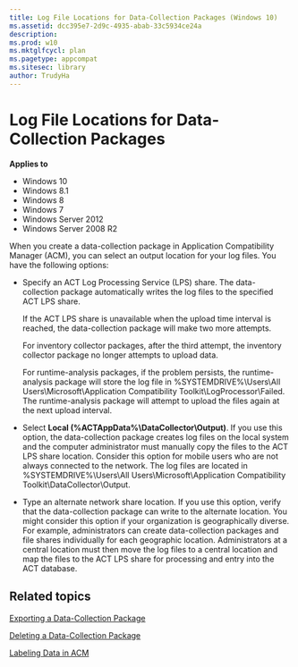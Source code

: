 ```yaml
---
title: Log File Locations for Data-Collection Packages (Windows 10)
ms.assetid: dcc395e7-2d9c-4935-abab-33c5934ce24a
description: 
ms.prod: w10
ms.mktglfcycl: plan
ms.pagetype: appcompat
ms.sitesec: library
author: TrudyHa
---
```


# Log File Locations for Data-Collection Packages


**Applies to**

-   Windows 10
-   Windows 8.1
-   Windows 8
-   Windows 7
-   Windows Server 2012
-   Windows Server 2008 R2

When you create a data-collection package in Application Compatibility Manager (ACM), you can select an output location for your log files. You have the following options:

-   Specify an ACT Log Processing Service (LPS) share. The data-collection package automatically writes the log files to the specified ACT LPS share.

    If the ACT LPS share is unavailable when the upload time interval is reached, the data-collection package will make two more attempts.

    For inventory collector packages, after the third attempt, the inventory collector package no longer attempts to upload data.

    For runtime-analysis packages, if the problem persists, the runtime-analysis package will store the log file in %SYSTEMDRIVE%\\Users\\All Users\\Microsoft\\Application Compatibility Toolkit\\LogProcessor\\Failed. The runtime-analysis package will attempt to upload the files again at the next upload interval.

-   Select **Local (%ACTAppData%\\DataCollector\\Output)**. If you use this option, the data-collection package creates log files on the local system and the computer administrator must manually copy the files to the ACT LPS share location. Consider this option for mobile users who are not always connected to the network. The log files are located in %SYSTEMDRIVE%\\Users\\All Users\\Microsoft\\Application Compatibility Toolkit\\DataCollector\\Output.

-   Type an alternate network share location. If you use this option, verify that the data-collection package can write to the alternate location. You might consider this option if your organization is geographically diverse. For example, administrators can create data-collection packages and file shares individually for each geographic location. Administrators at a central location must then move the log files to a central location and map the files to the ACT LPS share for processing and entry into the ACT database.

## Related topics


[Exporting a Data-Collection Package](exporting-a-data-collection-package.md)

[Deleting a Data-Collection Package](deleting-a-data-collection-package.md)

[Labeling Data in ACM](labeling-data-in-acm.md)

 

 





